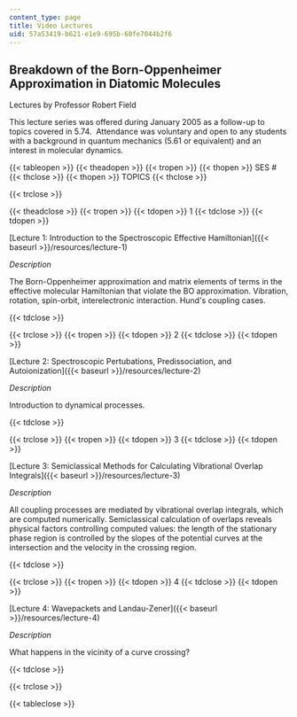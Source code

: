 ```yaml
---
content_type: page
title: Video Lectures
uid: 57a53419-b621-e1e9-695b-60fe7044b2f6
---
```


Breakdown of the Born-Oppenheimer Approximation in Diatomic Molecules
---------------------------------------------------------------------

Lectures by Professor Robert Field

This lecture series was offered during January 2005 as a follow-up to topics covered in 5.74.  Attendance was voluntary and open to any students with a background in quantum mechanics (5.61 or equivalent) and an interest in molecular dynamics.

{{< tableopen >}}
{{< theadopen >}}
{{< tropen >}}
{{< thopen >}}
SES #
{{< thclose >}}
{{< thopen >}}
TOPICS
{{< thclose >}}

{{< trclose >}}

{{< theadclose >}}
{{< tropen >}}
{{< tdopen >}}
1
{{< tdclose >}}
{{< tdopen >}}


[Lecture 1: Introduction to the Spectroscopic Effective Hamiltonian]({{< baseurl >}}/resources/lecture-1)

_Description_

The Born-Oppenheimer approximation and matrix elements of terms in the effective molecular Hamiltonian that violate the BO approximation. Vibration, rotation, spin-orbit, interelectronic interaction. Hund's coupling cases.


{{< tdclose >}}

{{< trclose >}}
{{< tropen >}}
{{< tdopen >}}
2
{{< tdclose >}}
{{< tdopen >}}


[Lecture 2: Spectroscopic Pertubations, Predissociation, and Autoionization]({{< baseurl >}}/resources/lecture-2)

_Description_

Introduction to dynamical processes.


{{< tdclose >}}

{{< trclose >}}
{{< tropen >}}
{{< tdopen >}}
3
{{< tdclose >}}
{{< tdopen >}}


[Lecture 3: Semiclassical Methods for Calculating Vibrational Overlap Integrals]({{< baseurl >}}/resources/lecture-3)

_Description_

All coupling processes are mediated by vibrational overlap integrals, which are computed numerically. Semiclassical calculation of overlaps reveals physical factors controlling computed values: the length of the stationary phase region is controlled by the slopes of the potential curves at the intersection and the velocity in the crossing region.


{{< tdclose >}}

{{< trclose >}}
{{< tropen >}}
{{< tdopen >}}
4
{{< tdclose >}}
{{< tdopen >}}


[Lecture 4: Wavepackets and Landau-Zener]({{< baseurl >}}/resources/lecture-4)

_Description_

What happens in the vicinity of a curve crossing?


{{< tdclose >}}

{{< trclose >}}

{{< tableclose >}}
